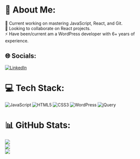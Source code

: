 # 💫 About Me:
🔭 Current working on mastering JavaScript, React, and Git.<br>👯 Looking to collaborate on React projects.<br>⚡ Have been/current am a WordPress developer with 6+ years of experience.


## 🌐 Socials:
[![LinkedIn](https://img.shields.io/badge/LinkedIn-%230077B5.svg?logo=linkedin&logoColor=white)](https://linkedin.com/in/pyordanov) 

# 💻 Tech Stack:
![JavaScript](https://img.shields.io/badge/javascript-%23323330.svg?style=for-the-badge&logo=javascript&logoColor=%23F7DF1E) ![HTML5](https://img.shields.io/badge/html5-%23E34F26.svg?style=for-the-badge&logo=html5&logoColor=white) ![CSS3](https://img.shields.io/badge/css3-%231572B6.svg?style=for-the-badge&logo=css3&logoColor=white) ![WordPress](https://img.shields.io/badge/WordPress-%23117AC9.svg?style=for-the-badge&logo=WordPress&logoColor=white) ![jQuery](https://img.shields.io/badge/jquery-%230769AD.svg?style=for-the-badge&logo=jquery&logoColor=white)
# 📊 GitHub Stats:
![](https://github-readme-stats.vercel.app/api?username=pyordanovdev&theme=dark&hide_border=false&include_all_commits=false&count_private=false)<br/>
![](https://github-readme-streak-stats.herokuapp.com/?user=pyordanovdev&theme=dark&hide_border=false)<br/>
![](https://github-readme-stats.vercel.app/api/top-langs/?username=pyordanovdev&theme=dark&hide_border=false&include_all_commits=false&count_private=false&layout=compact)
